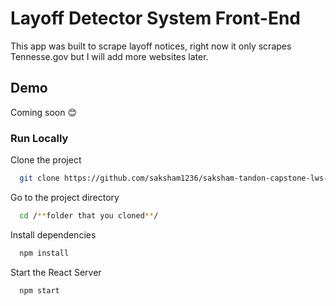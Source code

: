 
# Layoff Detector System Front-End

This app was built to scrape layoff notices, right now it only scrapes Tennesse.gov but I will add more websites later.




## Demo

Coming soon 😊


### Run Locally

Clone the project

```bash
  git clone https://github.com/saksham1236/saksham-tandon-capstone-lws-front-end
```

Go to the project directory

```bash
  cd /**folder that you cloned**/
```

Install dependencies

```bash
  npm install
```

Start the React Server

```bash
  npm start
```


